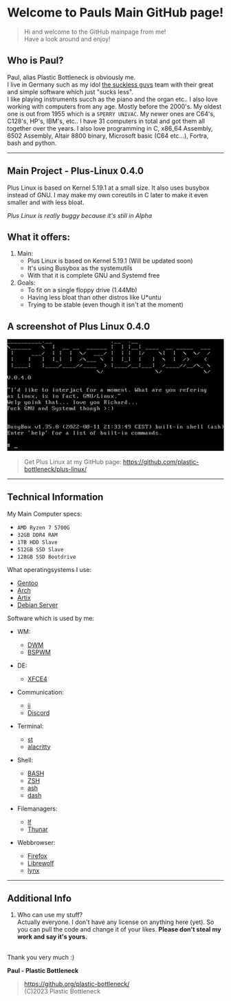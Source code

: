 # Welcome to Pauls Main GitHub page!  
>Hi and welcome to the GitHub mainpage from me!  
>Have a look around and enjoy!
&nbsp;  
## Who is Paul?
Paul, alias Plastic Bottleneck is obviously me.  
I live in Germany such as my idol [the suckless guys](https://suckless.org/) team with their great and simple software which just "sucks less".  
I like playing instruments succh as the piano and the organ etc.. I also love working with computers from any age. Mostly before the 2000's. My oldest one is out from 1955 which is a ```SPERRY UNIVAC```. My newer ones are C64's, C128's, HP's, IBM's, etc.. I have 31 computers in total and got them all together over the years. I also love programming in C, x86_64 Assembly, 6502 Assembly, Altair 8800 binary, Microsoft basic (C64 etc...), Fortra, bash and python.

---

## Main Project - Plus-Linux 0.4.0

Plus Linux is based on Kernel 5.19.1 at a small size. 
It also uses busybox instead of GNU. I may make my own coreutils in C later to make it even smaller and with less bloat. 

*Plus Linux is really buggy because it's still in Alpha*

## What it offers:
1. Main:
    - Plus Linux is based on Kernel 5.19.1 (Will be updated soon)
    - It's using Busybox as the systemutils
    - With that it is complete GNU and Systemd free
2. Goals:
    - To fit on a single floppy drive (1.44Mb)
    - Having less bloat than other distros like U*untu
    - Trying to be stable (even though it isn't at the moment)

## A screenshot of Plus Linux 0.4.0
![Plus-Linux-Screenshot](https://github.com/plastic-bottleneck/Plus-Linux/blob/main/Images/Plus-Linux-0.4.0.jpg)

> Get Plus Linux at my GitHub page: https://github.com/plastic-bottleneck/plus-linux/
---

## Technical Information
My Main Computer specs:  
- ```AMD Ryzen 7 5700G```
- ```32GB DDR4 RAM```
- ```1TB HDD Slave```
- ```512GB SSD Slave```
- ```128GB SSD Bootdrive```

What operatingsystems I use:
- [Gentoo](https://gentoo.org/)
- [Arch](https://archlinux.org/)
- [Artix](https://artixlinux.org/)
- [Debian Server](https://debian.org/)

Software which is used by me:
- WM:
    - [DWM](https://dwm.suckless.org/)
    - [BSPWM](https://github.com/baskerville/bspwm)  
- DE:
    - [XFCE4](https://xfce.org)

- Communication:  
    - [ii](https://tools.suckless.org/ii/)
    - [Discord](https://discord.com/)  
- Terminal:
    - [st](https://tools.suckless.org/st)
    - [alacritty](https://alacritty.org/)
- Shell:
    - [BASH](https://www.gnu.org/software/bash/)
    - [ZSH](zsh.org)
    - [ash](https://www.in-ulm.de/~mascheck/various/ash/)
    - [dash](http://gondor.apana.org.au/~herbert/dash/)
- Filemanagers:
    - [lf](https://github.com/gokcehan/lf)
    - [Thunar](https://docs.xfce.org/xfce/thunar/start)
- Webbrowser:
    - [Firefox]()
    - [Librewolf]()
    - [lynx]()

---

## Additional Info

1. Who can use my stuff?  
Actually everyone. I don't have any license on anything here (yet). So you can pull the code and change it of your likes. **Please don't steal my work and say it's yours.**  

&nbsp;  
Thank you very much :)
&nbsp;  

__Paul - Plastic Bottleneck__
&nbsp;  
> https://github.org/plastic-bottleneck/  
> (C)2023 Plastic Bottleneck
